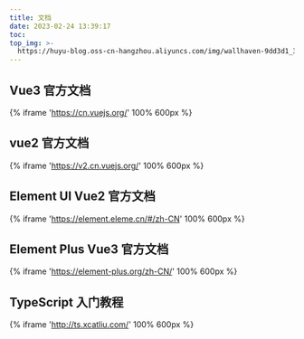 ```yaml
---
title: 文档
date: 2023-02-24 13:39:17
toc:
top_img: >-
  https://huyu-blog.oss-cn-hangzhou.aliyuncs.com/img/wallhaven-9dd3d1_3840x2160.webp?x-oss-process=style/huyu
---
```


## Vue3 官方文档

{% iframe 'https://cn.vuejs.org/' 100% 600px %}

## vue2 官方文档

{% iframe 'https://v2.cn.vuejs.org/' 100% 600px %}

## Element UI Vue2 官方文档

{% iframe 'https://element.eleme.cn/#/zh-CN' 100% 600px %}

## Element Plus Vue3 官方文档

{% iframe 'https://element-plus.org/zh-CN/' 100% 600px %}

## TypeScript 入门教程

{% iframe 'http://ts.xcatliu.com/' 100% 600px %}